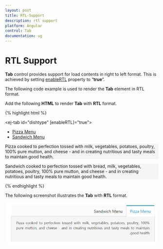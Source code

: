```yaml
---
layout: post
title: RTL-Support
description: rtl support
platform: Angular
control: Tab
documentation: ug
---
```


# RTL Support

**Tab** control provides support for load contents in right to left format. This is achieved by setting [enableRTL](https://help.syncfusion.com/api/js/ejtab#members:enablertl) property to “**true**”.

The following code example is used to render the **Tab** element in RTL format. 

Add the following **HTML** to render **Tab** with **RTL** format.

{% highlight html %}

<ej-tab id="dishtype" [enableRTL]="true">
    <ul>
        <li><a href="#pizza">Pizza Menu</a></li>
        <li><a href="#sandwich">Sandwich Menu</a></li>
    </ul>
    <div id="pizza" style="background-color: #F5F5F5">
        <!--Food item description-->
        <p>Pizza cooked to perfection tossed with milk, vegetables, potatoes, poultry, 100% pure mutton, and cheese - and in creating nutritious and tasty meals to maintain good health.</p>
    </div>
    <div id="sandwich" style="background-color: #F5F5F5">
        <!--dish description-->
        <p>Sandwich cooked to perfection tossed with bread, milk, vegetables, potatoes, poultry, 100% pure mutton, and cheese - and in creating nutritious and tasty meals to maintain good health.</p>
    </div>
</ej-tab>

{% endhighlight %}

The following screenshot illustrates the **Tab** with **RTL** format.

![](RTL-Support_images/RTL-Support_img1.png)